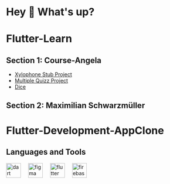 <h1 align="left">Hey 👋 What's up?</h1>

###






###
# Flutter-Learn
## Section 1: Course-Angela

* [Xylophone Stub Project](https://github.com/G-Prometheus/xylophone)
* [Multiple Quizz Project](https://github.com/G-Prometheus/MultipleQuizz)
* [Dice](https://github.com/G-Prometheus/Dice)

## Section 2: Maximilian Schwarzmüller
# Flutter-Development-AppClone
###
###

<h2 align="left">Languages and Tools</h2>
<div align="left">
  <img src="https://cdn.jsdelivr.net/gh/devicons/devicon/icons/dart/dart-original.svg" height="40" alt="dart logo"  />
  <img width="12" />
  <img src="https://cdn.jsdelivr.net/gh/devicons/devicon/icons/figma/figma-original.svg" height="40" alt="figma logo"  />
  <img width="12" />
  <img src="https://cdn.jsdelivr.net/gh/devicons/devicon/icons/flutter/flutter-original.svg" height="40" alt="flutter logo"  />
  <img width="12" />
  <img src="https://cdn.jsdelivr.net/gh/devicons/devicon/icons/firebase/firebase-plain.svg" height="40" alt="firebase logo"  />
</div>
